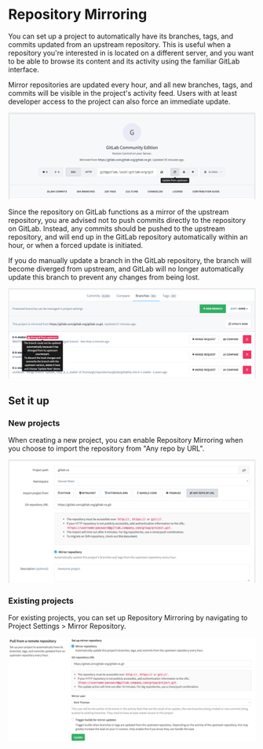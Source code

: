 # Repository Mirroring

You can set up a project to automatically have its branches, tags, and commits updated from an upstream repository.
This is useful when a repository you're interested in is located on a different server, and you want to be able to browse its content and its activity using the familiar GitLab interface.

Mirror repositories are updated every hour, and all new branches, tags, and commits will be visible in the project's activity feed. Users with at least developer access to the project can also force an immediate update.

![Project page](repository_mirroring/project_page.png)

Since the repository on GitLab functions as a mirror of the upstream repository, you are advised not to push commits directly to the repository on GitLab. Instead, any commits should be pushed to the upstream repository, and will end up in the GitLab repository automatically within an hour, or when a forced update is initiated.

If you do manually update a branch in the GitLab repository, the branch will become diverged from upstream, and GitLab will no longer automatically update this branch to prevent any changes from being lost.

![Diverged branch](repository_mirroring/diverged_branch.png)

## Set it up

### New projects

When creating a new project, you can enable Repository Mirroring when you choose to import the repository from "Any repo by URL".

![New project](repository_mirroring/new_project.png)

### Existing projects

For existing projects, you can set up Repository Mirroring by navigating to Project Settings &gt; Mirror Repository.

![Settings](repository_mirroring/settings.png)
